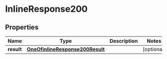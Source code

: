# InlineResponse200

## Properties
Name | Type | Description | Notes
------------ | ------------- | ------------- | -------------
**result** | [**OneOfinlineResponse200Result**](OneOfinlineResponse200Result.md) |  |  [optional]
